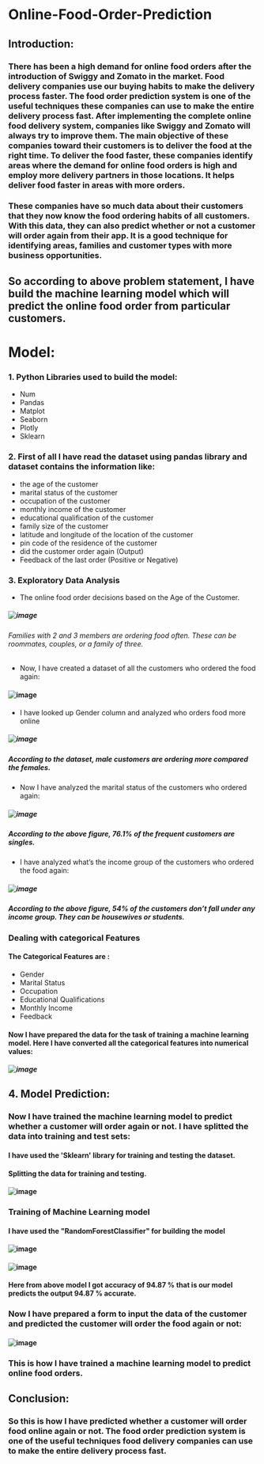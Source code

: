 # Online-Food-Order-Prediction

## Introduction: 

###                           There has been a high demand for online food orders after the introduction of Swiggy and Zomato in the market. Food delivery companies use our buying habits to make the delivery process faster. The food order prediction system is one of the useful techniques these companies can use to make the entire delivery process fast. After implementing the complete online food delivery system, companies like Swiggy and Zomato will always try to improve them. The main objective of these companies toward their customers is to deliver the food at the right time. To deliver the food faster, these companies identify areas where the demand for online food orders is high and employ more delivery partners in those locations. It helps deliver food faster in areas with more orders.  
###                           These companies have so much data about their customers that they now know the food ordering habits of all customers. With this data, they can also predict whether or not a customer will order again from their app. It is a good technique for identifying areas, families and customer types with more business opportunities.
## So according to above problem statement, I have build the machine learning model which will predict the online food order from particular customers.

# Model:

### 1. Python Libraries used to build the model:
- Num
- Pandas
- Matplot
- Seaborn
- Plotly
- Sklearn

### 2. First of all I have read the dataset using pandas library and dataset contains the information like:
- the age of the customer
- marital status of the customer
- occupation of the customer
- monthly income of the customer
- educational qualification of the customer
- family size of the customer
- latitude and longitude of the location of the customer
- pin code of the residence of the customer
- did the customer order again (Output)
- Feedback of the last order (Positive or Negative)

### 3. Exploratory Data Analysis

- The online food order decisions based on the Age of the Customer.
##### ![image](https://user-images.githubusercontent.com/104545490/172817504-d1fe0258-5817-400f-a07b-43c6a45c38e5.png)
###### Families with 2 and 3 members are ordering food often. These can be roommates, couples, or a family of three.

- Now, I have created a dataset of all the customers who ordered the food again:
#### ![image](https://user-images.githubusercontent.com/104545490/172819299-76e6f69f-11fe-433b-8d08-6cbd9bc9bb4c.png)

- I have looked up Gender column and analyzed who orders food more online
##### ![image](https://user-images.githubusercontent.com/104545490/172821391-6ff6903b-2a7b-4948-8c6f-24d350d38615.png)
##### According to the dataset, male customers are ordering more compared the females. 

- Now I have analyzed the marital status of the customers who ordered again:
##### ![image](https://user-images.githubusercontent.com/104545490/172821763-88757f29-4cc1-483f-8cb5-545487d71e68.png)
##### According to the above figure, 76.1% of the frequent customers are singles.

- I have analyzed what’s the income group of the customers who ordered the food again:
##### ![image](https://user-images.githubusercontent.com/104545490/172826946-de52f788-557f-47c7-a0e4-5fc6fab63e96.png)
##### According to the above figure, 54% of the customers don’t fall under any income group. They can be housewives or students.

### Dealing with categorical Features
#### The Categorical Features are :
- Gender
- Marital Status
- Occupation
- Educational Qualifications
- Monthly Income
- Feedback

#### Now I have prepared the data for the task of training a machine learning model. Here I have converted all the categorical features into numerical values:
##### ![image](https://user-images.githubusercontent.com/104545490/172827599-d5c89db4-e50b-40a7-903e-28fe8985a558.png)

## 4. Model Prediction:

### Now I have trained the machine learning model to predict whether a customer will order again or not. I have splitted the data into training and test sets:
#### I have used the 'Sklearn' library for training and testing the dataset.
#### Splitting the data for training and testing.
#### ![image](https://user-images.githubusercontent.com/104545490/172829187-c7400f60-f599-4338-87ef-ff7b8afc7ebb.png)

### Training of Machine Learning model
#### I have used the "RandomForestClassifier" for building the model
#### ![image](https://user-images.githubusercontent.com/104545490/172829801-b5054440-e6a1-43c4-859d-3d29f671a53d.png)
#### ![image](https://user-images.githubusercontent.com/104545490/172829857-32d5f385-8d88-4d0c-bd41-08e9b4f0539e.png)
#### Here from above model I got accuracy of 94.87 % that is our model predicts the output 94.87 % accurate. 

### Now I have prepared a form to input the data of the customer and predicted the customer will order the food again or not:
#### ![image](https://user-images.githubusercontent.com/104545490/172830775-64762eae-9f2d-4f7c-b3c0-a3e873e6fa6a.png)

### This is how I have trained a machine learning model to predict online food orders.

## Conclusion:
### So this is how I have predicted whether a customer will order food online again or not. The food order prediction system is one of the useful techniques food delivery companies can use to make the entire delivery process fast.








